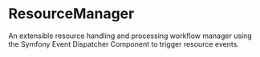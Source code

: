 ResourceManager
===============

An extensible resource handling and processing workflow manager using the Symfony Event Dispatcher Component to trigger resource events.